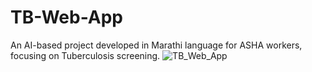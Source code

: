 # TB-Web-App
An AI-based project developed in Marathi language for ASHA workers, focusing on Tuberculosis screening.
![TB_Web_App](https://github.com/user-attachments/assets/8e0a30d1-e0c5-43d6-b81f-f8dc91e9436e)

